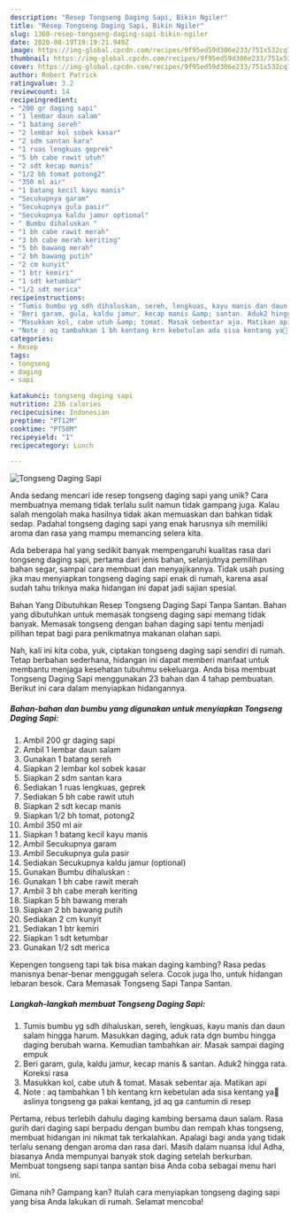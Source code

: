 ```yaml
---
description: "Resep Tongseng Daging Sapi, Bikin Ngiler"
title: "Resep Tongseng Daging Sapi, Bikin Ngiler"
slug: 1360-resep-tongseng-daging-sapi-bikin-ngiler
date: 2020-08-19T19:19:21.949Z
image: https://img-global.cpcdn.com/recipes/9f95ed59d306e233/751x532cq70/tongseng-daging-sapi-foto-resep-utama.jpg
thumbnail: https://img-global.cpcdn.com/recipes/9f95ed59d306e233/751x532cq70/tongseng-daging-sapi-foto-resep-utama.jpg
cover: https://img-global.cpcdn.com/recipes/9f95ed59d306e233/751x532cq70/tongseng-daging-sapi-foto-resep-utama.jpg
author: Robert Patrick
ratingvalue: 3.2
reviewcount: 14
recipeingredient:
- "200 gr daging sapi"
- "1 lembar daun salam"
- "1 batang sereh"
- "2 lembar kol sobek kasar"
- "2 sdm santan kara"
- "1 ruas lengkuas geprek"
- "5 bh cabe rawit utuh"
- "2 sdt kecap manis"
- "1/2 bh tomat potong2"
- "350 ml air"
- "1 batang kecil kayu manis"
- "Secukupnya garam"
- "Secukupnya gula pasir"
- "Secukupnya kaldu jamur optional"
- " Bumbu dihaluskan "
- "1 bh cabe rawit merah"
- "3 bh cabe merah keriting"
- "5 bh bawang merah"
- "2 bh bawang putih"
- "2 cm kunyit"
- "1 btr kemiri"
- "1 sdt ketumbar"
- "1/2 sdt merica"
recipeinstructions:
- "Tumis bumbu yg sdh dihaluskan, sereh, lengkuas, kayu manis dan daun salam hingga harum. Masukkan daging, aduk rata dgn bumbu hingga daging berubah warna. Kemudian tambahkan air. Masak sampai daging empuk"
- "Beri garam, gula, kaldu jamur, kecap manis &amp; santan. Aduk2 hingga rata. Koreksi rasa"
- "Masukkan kol, cabe utuh &amp; tomat. Masak sebentar aja. Matikan api"
- "Note : aq tambahkan 1 bh kentang krn kebetulan ada sisa kentang ya😬 aslinya tongseng ga pakai kentang, jd aq ga cantumin di resep"
categories:
- Resep
tags:
- tongseng
- daging
- sapi

katakunci: tongseng daging sapi 
nutrition: 236 calories
recipecuisine: Indonesian
preptime: "PT12M"
cooktime: "PT58M"
recipeyield: "1"
recipecategory: Lunch

---
```



![Tongseng Daging Sapi](https://img-global.cpcdn.com/recipes/9f95ed59d306e233/751x532cq70/tongseng-daging-sapi-foto-resep-utama.jpg)

Anda sedang mencari ide resep tongseng daging sapi yang unik? Cara membuatnya memang tidak terlalu sulit namun tidak gampang juga. Kalau salah mengolah maka hasilnya tidak akan memuaskan dan bahkan tidak sedap. Padahal tongseng daging sapi yang enak harusnya sih memiliki aroma dan rasa yang mampu memancing selera kita.

Ada beberapa hal yang sedikit banyak mempengaruhi kualitas rasa dari tongseng daging sapi, pertama dari jenis bahan, selanjutnya pemilihan bahan segar, sampai cara membuat dan menyajikannya. Tidak usah pusing jika mau menyiapkan tongseng daging sapi enak di rumah, karena asal sudah tahu triknya maka hidangan ini dapat jadi sajian spesial.

Bahan Yang Dibutuhkan Resep Tongseng Daging Sapi Tanpa Santan. Bahan yang dibutuhkan untuk memasak tongseng daging sapi memang tidak banyak. Memasak tongseng dengan bahan daging sapi tentu menjadi pilihan tepat bagi para penikmatnya makanan olahan sapi.


Nah, kali ini kita coba, yuk, ciptakan tongseng daging sapi sendiri di rumah. Tetap berbahan sederhana, hidangan ini dapat memberi manfaat untuk membantu menjaga kesehatan tubuhmu sekeluarga. Anda bisa membuat Tongseng Daging Sapi menggunakan 23 bahan dan 4 tahap pembuatan. Berikut ini cara dalam menyiapkan hidangannya.

<!--inarticleads1-->

##### Bahan-bahan dan bumbu yang digunakan untuk menyiapkan Tongseng Daging Sapi:

1. Ambil 200 gr daging sapi
1. Ambil 1 lembar daun salam
1. Gunakan 1 batang sereh
1. Siapkan 2 lembar kol sobek kasar
1. Siapkan 2 sdm santan kara
1. Sediakan 1 ruas lengkuas, geprek
1. Sediakan 5 bh cabe rawit utuh
1. Siapkan 2 sdt kecap manis
1. Siapkan 1/2 bh tomat, potong2
1. Ambil 350 ml air
1. Siapkan 1 batang kecil kayu manis
1. Ambil Secukupnya garam
1. Ambil Secukupnya gula pasir
1. Sediakan Secukupnya kaldu jamur (optional)
1. Gunakan  Bumbu dihaluskan :
1. Gunakan 1 bh cabe rawit merah
1. Ambil 3 bh cabe merah keriting
1. Siapkan 5 bh bawang merah
1. Siapkan 2 bh bawang putih
1. Sediakan 2 cm kunyit
1. Sediakan 1 btr kemiri
1. Siapkan 1 sdt ketumbar
1. Gunakan 1/2 sdt merica


Kepengen tongseng tapi tak bisa makan daging kambing? Rasa pedas manisnya benar-benar menggugah selera. Cocok juga lho, untuk hidangan lebaran besok. Cara Memasak Tongseng Sapi Tanpa Santan. 

<!--inarticleads2-->

##### Langkah-langkah membuat Tongseng Daging Sapi:

1. Tumis bumbu yg sdh dihaluskan, sereh, lengkuas, kayu manis dan daun salam hingga harum. Masukkan daging, aduk rata dgn bumbu hingga daging berubah warna. Kemudian tambahkan air. Masak sampai daging empuk
1. Beri garam, gula, kaldu jamur, kecap manis &amp; santan. Aduk2 hingga rata. Koreksi rasa
1. Masukkan kol, cabe utuh &amp; tomat. Masak sebentar aja. Matikan api
1. Note : aq tambahkan 1 bh kentang krn kebetulan ada sisa kentang ya😬 aslinya tongseng ga pakai kentang, jd aq ga cantumin di resep


Pertama, rebus terlebih dahulu daging kambing bersama daun salam. Rasa gurih dari daging sapi berpadu dengan bumbu dan rempah khas tongseng, membuat hidangan ini nikmat tak terkalahkan. Apalagi bagi anda yang tidak terlalu senang dengan aroma dan rasa dari. Masih dalam nuansa Idul Adha, biasanya Anda mempunyai banyak stok daging setelah berkurban. Membuat tongseng sapi tanpa santan bisa Anda coba sebagai menu hari ini. 

Gimana nih? Gampang kan? Itulah cara menyiapkan tongseng daging sapi yang bisa Anda lakukan di rumah. Selamat mencoba!
